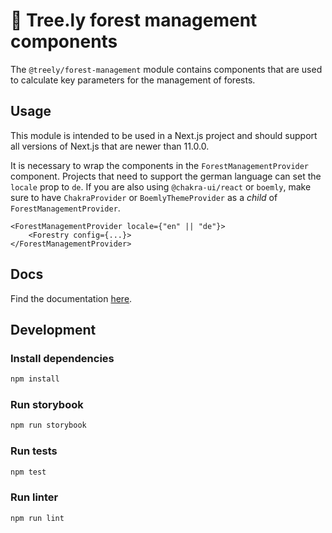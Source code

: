 # 🌲 Tree.ly forest management components

The `@treely/forest-management` module contains components that are used to
calculate key parameters for the management of forests.

## Usage

This module is intended to be used in a Next.js project and should support all
versions of Next.js that are newer than 11.0.0.

It is necessary to wrap the components in the `ForestManagementProvider` component.
Projects that need to support the german language can set the `locale` prop to `de`.
If you are also using `@chakra-ui/react` or `boemly`, make sure to have `ChakraProvider`
or `BoemlyThemeProvider` as a _child_ of `ForestManagementProvider`.

```tsx
<ForestManagementProvider locale={"en" || "de"}>
    <Forestry config={...}>
</ForestManagementProvider>
```

## Docs

Find the documentation [here](https://forest-management.tree.ly).

## Development

### Install dependencies

```bash
npm install
```

### Run storybook

```bash
npm run storybook
```

### Run tests

```bash
npm test
```

### Run linter

```bash
npm run lint
```
